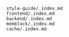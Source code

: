 
``` {.include}
style-guide/.index.md
frontend/.index.md
backend/.index.md
memblock/.index.md
cache/.index.md
```